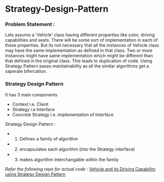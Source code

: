 # Strategy-Design-Pattern

### Problem Statement : 
Lets assume a 'Vehicle' class having different properties like color, driving capabilities and seats. There will be some sort of implementation in each of these properties. But its not necessary that all the instances of Vehicle class may have the same implementation as defined in that class. Two or more instances might have same implementation which might be different than that defined in the original class. This leads to duplication of code. Using Strategy Pattern eases maintainability as all the similar algorithms get a saperate bifercation.

### Strategy Design Pattern
It has 3 main components
- Context i.e. Client
- Strategy i.e Interface
- Concrete Strategy i.e. implementation of Interface

Strategy Design Pattern : 
- 1. Defines a family of algorithm
- 2. encapsulates each algorithm (into the Strategy interface)
- 3. makes algorithm interchangable within the family

*Refer the following repo for actual code :* [Vehicle and its Driving Capability using Strategy Design Pattern](https://github.com/SmritiSharmaBG/Strategy-Design-Pattern)
